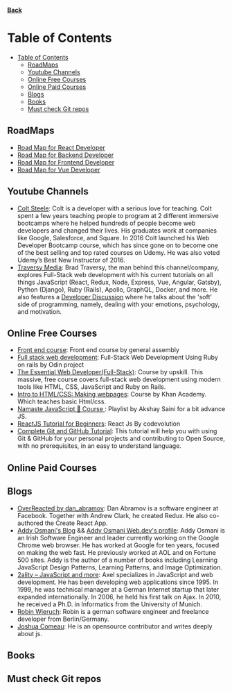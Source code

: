 **[Back](https://github.com/sameerkatija/resources)**

# Table of Contents

- [Table of Contents](#table-of-contents)
  - [RoadMaps](#roadmaps)
  - [Youtube Channels](#youtube-channels)
  - [Online Free Courses](#online-free-courses)
  - [Online Paid Courses](#online-paid-courses)
  - [Blogs](#blogs)
  - [Books](#books)
  - [Must check Git repos](#must-check-git-repos)

## RoadMaps

- [Road Map for React Developer](https://roadmap.sh/react)
- [Road Map for Backend Developer](https://roadmap.sh/backend)
- [Road Map for Frontend Developer](https://roadmap.sh/frontend)
- [Road Map for Vue Developer](https://roadmap.sh/vue)

## Youtube Channels

- [Colt Steele](https://www.youtube.com/channel/UCrqAGUPPMOdo0jfQ6grikZw): Colt is a developer with a serious love for teaching. Colt spent a few years teaching people to program at 2 different immersive bootcamps where he helped hundreds of people become web developers and changed their lives. His graduates work at companies like Google, Salesforce, and Square. In 2016 Colt launched his Web Developer Bootcamp course, which has since gone on to become one of the best selling and top rated courses on Udemy. He was also voted Udemy’s Best New Instructor of 2016.
- [Traversy Media](https://www.youtube.com/user/TechGuyWeb): Brad Traversy, the man behind this channel/company, explores Full-Stack web development with his current tutorials on all things JavaScript (React, Redux, Node, Express, Vue, Angular, Gatsby), Python (Django), Ruby (Rails), Apollo, GraphQL, Docker, and more. He also features a [Developer Discussion](https://www.youtube.com/playlist?list=PLillGF-RfqbZ_hV3gQav81bUCpCANWXOu) where he talks about the 'soft' side of programming, namely, dealing with your emotions, psychology, and motivation.

## Online Free Courses

- [Front end course](https://dash.generalassemb.ly/): Front end course by general assembly
- [Full stack web development](https://www.theodinproject.com/): Full-Stack Web Development Using Ruby on rails by Odin project
- [The Essential Web Developer(Full-Stack)](https://upskillcourses.com/courses/essential-web-developer-course): Course by upskill. This massive, free course covers full-stack web development using modern tools like HTML, CSS, JavaScript and Ruby on Rails.
- [Intro to HTML/CSS: Making webpages](https://www.khanacademy.org/computing/computer-programming/html-css): Course by Khan Academy. Which teaches basic Html/css.
- [Namaste JavaScript 🙏 Course ](https://www.youtube.com/watch?v=pN6jk0uUrD8&list=PLlasXeu85E9cQ32gLCvAvr9vNaUccPVNP&ab_channel=AkshaySaini): Playlist by Akshay Saini for a bit advance JS.
- [ReactJS Tutorial for Beginners](https://www.youtube.com/watch?v=QFaFIcGhPoM&list=PLC3y8-rFHvwgg3vaYJgHGnModB54rxOk3&ab_channel=Codevolution): React Js By codevolution
- [Complete Git and GitHub Tutorial](https://www.youtube.com/watch?v=apGV9Kg7ics&ab_channel=KunalKushwaha): This tutorial will help you with using Git & GitHub for your personal projects and contributing to Open Source, with no prerequisites, in an easy to understand language.

## Online Paid Courses

## Blogs

- [OverReacted by dan_abramov](https://overreacted.io/): Dan Abramov is a software engineer at Facebook. Together with Andrew Clark, he created Redux. He also co-authored the Create React App.
- [Addy Osmani's Blog](https://addyosmani.com/blog/) && [Addy Osmani Web.dev's profile](https://web.dev/authors/addyosmani/): Addy Osmani is an Irish Software Engineer and leader currently working on the Google Chrome web browser. He has worked at Google for ten years, focused on making the web fast. He previously worked at AOL and on Fortune 500 sites. Addy is the author of a number of books including Learning JavaScript Design Patterns, Learning Patterns, and Image Optimization.
- [2ality – JavaScript and more](https://2ality.com/): Axel specializes in JavaScript and web development. He has been developing web applications since 1995. In 1999, he was technical manager at a German Internet startup that later expanded internationally. In 2006, he held his first talk on Ajax. In 2010, he received a Ph.D. in Informatics from the University of Munich.
- [Robin Wieruch](https://www.robinwieruch.de/blog/): Robin is a german software engineer and freelance developer from Berlin/Germany.
- [Joshua Comeau](https://www.joshwcomeau.com/): He is an opensource contributor and writes deeply about js.

## Books

## Must check Git repos

